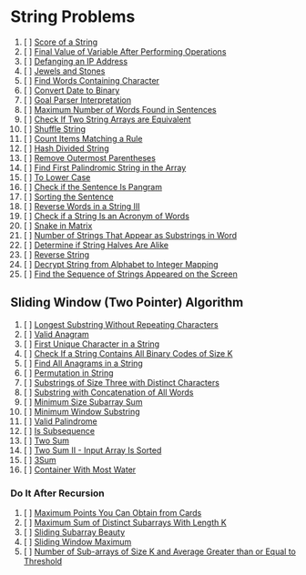 # String Problems

01. [ ] [Score of a String](https://leetcode.com/problems/score-of-a-string/)
02. [ ] [Final Value of Variable After Performing Operations](https://leetcode.com/problems/final-value-of-variable-after-performing-operations/)
03. [ ] [Defanging an IP Address](https://leetcode.com/problems/defanging-an-ip-address/)
04. [ ] [Jewels and Stones](https://leetcode.com/problems/jewels-and-stones/)
05. [ ] [Find Words Containing Character](https://leetcode.com/problems/find-words-containing-character/)
06. [ ] [Convert Date to Binary](https://leetcode.com/problems/convert-date-to-binary/)
07. [ ] [Goal Parser Interpretation](https://leetcode.com/problems/goal-parser-interpretation/)
08. [ ] [Maximum Number of Words Found in Sentences](https://leetcode.com/problems/maximum-number-of-words-found-in-sentences/)
09. [ ] [Check If Two String Arrays are Equivalent](https://leetcode.com/problems/check-if-two-string-arrays-are-equivalent/)
10. [ ] [Shuffle String](https://leetcode.com/problems/shuffle-string/)
11. [ ] [Count Items Matching a Rule](https://leetcode.com/problems/count-items-matching-a-rule/)
12. [ ] [Hash Divided String](https://leetcode.com/problems/hash-divided-string/)
13. [ ] [Remove Outermost Parentheses](https://leetcode.com/problems/remove-outermost-parentheses/)
14. [ ] [Find First Palindromic String in the Array](https://leetcode.com/problems/find-first-palindromic-string-in-the-array/)
15. [ ] [To Lower Case](https://leetcode.com/problems/to-lower-case/)
16. [ ] [Check if the Sentence Is Pangram](https://leetcode.com/problems/check-if-the-sentence-is-pangram/)
17. [ ] [Sorting the Sentence](https://leetcode.com/problems/sorting-the-sentence/)
18. [ ] [Reverse Words in a String III](https://leetcode.com/problems/reverse-words-in-a-string-iii/)
19. [ ] [Check if a String Is an Acronym of Words](https://leetcode.com/problems/check-if-a-string-is-an-acronym-of-words/)
20. [ ] [Snake in Matrix](https://leetcode.com/problems/snake-in-matrix/)
21. [ ] [Number of Strings That Appear as Substrings in Word](https://leetcode.com/problems/number-of-strings-that-appear-as-substrings-in-word/)
22. [ ] [Determine if String Halves Are Alike](https://leetcode.com/problems/determine-if-string-halves-are-alike/)
23. [ ] [Reverse String](https://leetcode.com/problems/reverse-string/)
24. [ ] [Decrypt String from Alphabet to Integer Mapping](https://leetcode.com/problems/decrypt-string-from-alphabet-to-integer-mapping/)
25. [ ] [Find the Sequence of Strings Appeared on the Screen](https://leetcode.com/problems/find-the-sequence-of-strings-appeared-on-the-screen/)


## Sliding Window (Two Pointer) Algorithm


01. [ ] [Longest Substring Without Repeating Characters](https://leetcode.com/problems/longest-substring-without-repeating-characters/)
02. [ ] [Valid Anagram](https://leetcode.com/problems/valid-anagram/description/)
03. [ ] [First Unique Character in a String](https://leetcode.com/problems/first-unique-character-in-a-string/)
04. [ ] [Check If a String Contains All Binary Codes of Size K](https://leetcode.com/problems/check-if-a-string-contains-all-binary-codes-of-size-k/)
05. [ ] [Find All Anagrams in a String](https://leetcode.com/problems/find-all-anagrams-in-a-string/)
06. [ ] [Permutation in String](https://leetcode.com/problems/permutation-in-string/)
07. [ ] [Substrings of Size Three with Distinct Characters](https://leetcode.com/problems/substrings-of-size-three-with-distinct-characters/)
07. [ ] [Substring with Concatenation of All Words](https://leetcode.com/problems/substring-with-concatenation-of-all-words/)
08. [ ] [Minimum Size Subarray Sum](https://leetcode.com/problems/minimum-size-subarray-sum/)
09. [ ] [Minimum Window Substring](https://leetcode.com/problems/minimum-window-substring/)
10. [ ] [Valid Palindrome](https://leetcode.com/problems/valid-palindrome/)
11. [ ] [Is Subsequence](https://leetcode.com/problems/is-subsequence/)
12. [ ] [Two Sum](https://leetcode.com/problems/two-sum/)
13. [ ] [Two Sum II - Input Array Is Sorted](https://leetcode.com/problems/two-sum-ii-input-array-is-sorted/)
14. [ ] [3Sum](https://leetcode.com/problems/3sum/description/)
15. [ ] [Container With Most Water](https://leetcode.com/problems/container-with-most-water/)


### Do It After Recursion

01. [ ] [Maximum Points You Can Obtain from Cards](https://leetcode.com/problems/maximum-points-you-can-obtain-from-cards/)
02. [ ] [Maximum Sum of Distinct Subarrays With Length K](https://leetcode.com/problems/maximum-sum-of-distinct-subarrays-with-length-k/)
03. [ ] [Sliding Subarray Beauty](https://leetcode.com/problems/sliding-subarray-beauty/)
04. [ ] [Sliding Window Maximum](https://leetcode.com/problems/sliding-window-maximum/)
05. [ ] [Number of Sub-arrays of Size K and Average Greater than or Equal to Threshold](https://leetcode.com/problems/number-of-sub-arrays-of-size-k-and-average-greater-than-or-equal-to-threshold/)
